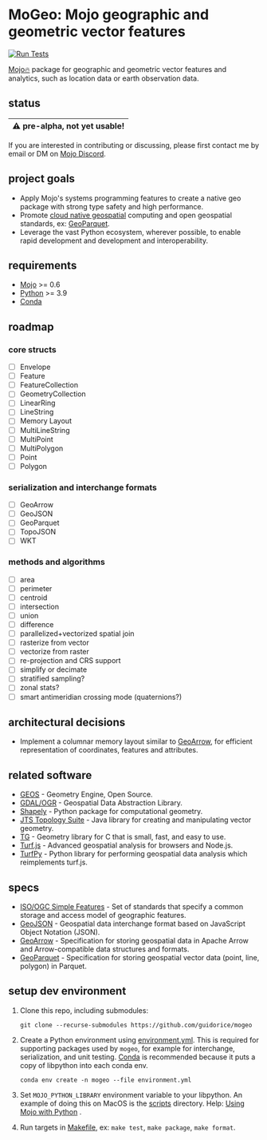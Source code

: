 # MoGeo: Mojo geographic and geometric vector features

[![Run Tests](https://github.com/guidorice/mogeo/actions/workflows/tests.yaml/badge.svg)](https://github.com/guidorice/mogeo/actions/workflows/tests.yaml)

[Mojo🔥](https://github.com/modularml/mojo) package for geographic and geometric
vector features and analytics, such as location data or earth observation data.

## status

| :warning: pre-alpha, not yet usable! |
|--------------------------------------|

If you are interested in contributing or discussing, please first contact me by email or DM on
[Mojo Discord](https://docs.modular.com).

## project goals

- Apply Mojo's systems programming features to create a native geo package with strong
type safety and high performance.
- Promote [cloud native geospatial](https://cloudnativegeo.org/) computing and
open geospatial standards, ex: [GeoParquet](https://geoparquet.org/).
- Leverage the vast Python ecosystem, wherever possible, to enable rapid
development and development and interoperability.

## requirements

- [Mojo](https://github.com/modularml/mojo) >= 0.6
- [Python](https://www.python.org/) >= 3.9
- [Conda](https://docs.conda.io/en/latest/)

## roadmap

### core structs

- [ ] Envelope
- [ ] Feature
- [ ] FeatureCollection
- [ ] GeometryCollection
- [ ] LinearRing
- [ ] LineString
- [ ] Memory Layout
- [ ] MultiLineString
- [ ] MultiPoint
- [ ] MultiPolygon
- [ ] Point
- [ ] Polygon

### serialization and interchange formats

- [ ] GeoArrow
- [ ] GeoJSON
- [ ] GeoParquet
- [ ] TopoJSON
- [ ] WKT

### methods and algorithms

- [ ] area
- [ ] perimeter
- [ ] centroid
- [ ] intersection
- [ ] union
- [ ] difference
- [ ] parallelized+vectorized spatial join
- [ ] rasterize from vector
- [ ] vectorize from raster
- [ ] re-projection and CRS support
- [ ] simplify or decimate
- [ ] stratified sampling?
- [ ] zonal stats?
- [ ] smart antimeridian crossing mode (quaternions?)

## architectural decisions

- Implement a columnar memory layout similar to [GeoArrow](https://geoarrow.org/), for
efficient representation of coordinates, features and attributes.

## related software

- [GEOS](https://libgeos.org/) - Geometry Engine, Open Source.
- [GDAL/OGR](https://gdal.org) - Geospatial Data Abstraction Library.
- [Shapely](https://shapely.readthedocs.io) - Python package for computational geometry.
- [JTS Topology Suite](https://github.com/locationtech/jts) - Java library for creating and manipulating vector geometry.
- [TG](https://github.com/tidwall/tg) - Geometry library for C that is small, fast, and easy to use.
- [Turf.js](https://turfjs.org) - Advanced geospatial analysis for browsers and Node.js.
- [TurfPy](https://turfpy.readthedocs.io/en/latest/) - Python library for performing geospatial data analysis which reimplements turf.js.

## specs

- [ISO/OGC Simple Features](https://en.wikipedia.org/wiki/Simple_Features) - Set of standards that specify a common
  storage and access model of geographic features.
- [GeoJSON](https://geojson.org) - Geospatial data interchange format based on JavaScript Object Notation (JSON).
- [GeoArrow](https://geoarrow.org) - Specification for storing geospatial data in Apache Arrow and Arrow-compatible data
  structures and formats.
- [GeoParquet](https://geoparquet.org) - Specification for storing geospatial vector data (point, line, polygon) in
  Parquet.

## setup dev environment

1. Clone this repo, including submodules:

    ```shell
    git clone --recurse-submodules https://github.com/guidorice/mogeo
    ```

2. Create a Python environment using [environment.yml](./environment.yml). This is required for supporting packages used
by `mogeo`, for example for interchange, serialization, and unit testing.
[Conda](https://docs.conda.io/projects/miniconda/en/latest/) is recommended because it puts a copy of libpython into
each conda env.

    ```text
    conda env create -n mogeo --file environment.yml
    ```

3. Set `MOJO_PYTHON_LIBRARY` environment variable to your libpython. An example of doing
this on MacOS is the [scripts](./scripts/setup-mojo-conda-env-macos.sh)
directory. Help: [Using Mojo with Python](https://www.modular.com/blog/using-mojo-with-python) .

4. Run targets in [Makefile](./Makefile), ex: `make test`, `make package`, `make format`.
